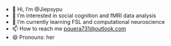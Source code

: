 - 👋 Hi, I’m @Jiepsypu
- 👀 I’m interested in social cognition and fMRI data analysis
- 🌱 I’m currently learning FSL and computational neuroscience
- 📫 How to reach me pquera731@outlook.com
- 😄 Pronouns: her
